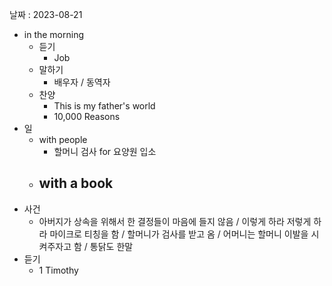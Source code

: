 날짜 : 2023-08-21
- in the morning
	- 듣기
		- Job
	- 말하기
		-  배우자 / 동역자 
	- 찬양
		- This is my father's world
		- 10,000 Reasons
- 일
	- with people
		- 할머니 검사 for 요양원 입소
	- with a book
		- 
- 사건
	- 아버지가 상속을 위해서 한 결정들이 마음에 들지 않음 / 이렇게 하라 저렇게 하라 마이크로 티칭을 함 / 할머니가 검사를 받고 옴 / 어머니는 할머니 이발을 시켜주자고 함 / 통닭도 한말
- 듣기
	- 1 Timothy
